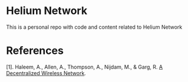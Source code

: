 # Helium Network

This is a personal repo with code and content related to Helium Network


# References

[1]. Haleem, A., Allen, A., Thompson, A., Nijdam, M., & Garg, R. [A Decentralized Wireless Network](http://whitepaper.helium.com/).

